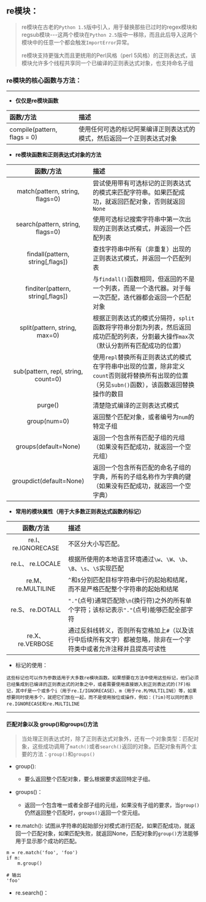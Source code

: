 ## re模块：

> re模块在古老的`Python 1.5`版中引入，用于替换那些已过时的regex模块和regsub模块---这两个模块在`Python 2.5`版中一移除，而且此后导入这两个模块中的任意一个都会触发`ImportError`异常。
>
> re模块支持更强大而且更统用的Perl风格（perl 5风格）的正则表达式，该模块允许多个线程共享同一个已编译的正则表达式对象，也支持命名子组

### re模块的核心函数与方法：

---------------------------------------------------------------------------------------------------	
* __仅仅是re模块函数__

|函数/方法|描述|
|:--|:---|
|compile(pattern, flags = 0)|使用任何可选的标记阿莱编译正则表达式的模式，然后返回一个正则表达式对象|

* __re模块函数和正则表达式对象的方法__

|函数/方法|描述|
|:--:|:---|
|match(pattern, string, flags=0)|尝试使用带有可选标记的正则表达式的模式来匹配字符串。如果匹配成功，就返回匹配对象，否则就返回`None`|
|search(pattern, string, flags=0)|使用可选标记搜索字符串中第一次出现的正则表达式模式，并返回一个匹配列表|
|findall(pattern, string[,flags])|查找字符串中所有（非重复）出现的正则表达式模式，并返回一个匹配列表|
|finditer(pattern, string[,flags])|与`findall()`函数相同，但返回的不是一个列表，而是一个迭代器。对于每一次匹配，迭代器都会返回一个匹配对象|
|split(pattern, string, max=0)|根据正则表达式的模式分隔符，`split`函数将字符串分割为列表，然后返回成功匹配的列表，分割最大操作`max`次（默认分割所有匹配成功的位置）|
|sub(pattern, repl, string, count=0)|使用`repl`替换所有正则表达式的模式在字符串中出现的位置，除非定义`count`否则就将替换所有出现的位置（另见`subn()`函数），该函数返回替换操作的数目|
|purge()|清楚隐式编译的正则表达式模式|
|group(num=0)|返回整个匹配对象，或者编号为`num`的特定子组|
|groups(default=None)|返回一个包含所有匹配子组的元组（如果没有匹配成功，就返回一个空元组）|
|groupdict(default=None)|返回一个包含所有匹配的命名子组的字典，所有的子组名称作为字典的键（如果没有匹配成功，就返回一个空字典）|

* __常用的模块属性（用于大多数正则表达式函数的标记）__

|函数/方法|描述|
|:--:|:---|
|re.I、 re.IGNORECASE|不区分大小写匹配。|
|re.L、 re.LOCALE|根据所使用的本地语言环境通过`\w`、`\W`、`\b`、`\B`、`\s`、`\S`实现匹配|
|re.M、 re.MULTILINE|`^`和`$`分别匹配目标字符串中行的起始和结尾，而不是严格匹配整个字符串的起始和结尾|
|re.S、 re.DOTALL|`"."`(点号)通常匹配除`\n`(换行符)之外的所有单个字符；该标记表示`"."`(点号)能够匹配全部字符|
|re.X、 re.VERBOSE|通过反斜线转义，否则所有空格加上`#`（以及该行中后续所有文字）都被忽略，除非在一个字符类中或者允许注释并且提高可读性|


* 标记的使用：

`这些标记也可以作为参数适用于大多数re模块函数。如果想要在方法中使用这些标记，他们必须已经集成到已编译的正则表达式的对象之中，或者需要使用直接嵌入到正则表达式的(?F)标记，其中F是一个或多个i（用于re.I/IGNORECASE）、m（用于re.M/MULTILINE）等，如果想要同时使用多个，就把它们放在一起，而不是使用按位或操作，例如：(?im)可以同时表示 re.IGNORECASE和re.MULTILINE`

---------------------------------------------------------------------------------------------------	

#### 匹配对象以及 group()和groups()方法

> 当处理正则表达式时，除了正则表达式对象外，还有一个对象类型：匹配对象，这些成功调用了`match()`或者`search()`返回的对象。匹配对象有两个主要的方法：`group()`和`groups()`

* group():
	* 要么返回整个匹配对象，要么根据要求返回特定子组。

* groups()：
	* 返回一个包含唯一或者全部子组的元组，如果没有子组的要求，当`group()`仍然返回整个匹配时，`groups()`返回一个空元组。

* re.match(): 试图从字符串的起始部分对模式进行匹配，如果匹配成功，就返回一个匹配对象，如果匹配失败，就返回None，匹配对象的`group()`方法能够用于显示那个成功的匹配。

```
m = re.match('foo', 'foo')
if m:
	m.group()

# 输出
'foo'
```

* re.search()：


 